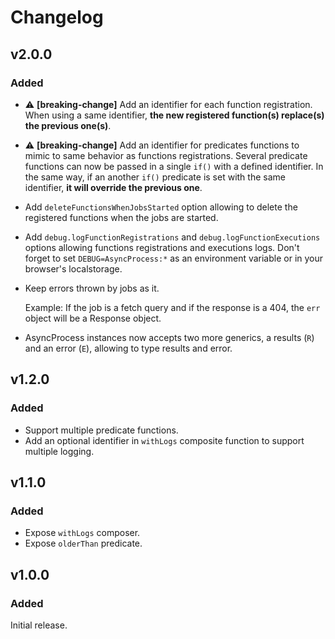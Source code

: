 # Changelog

## v2.0.0

### Added

- :warning: **[breaking-change]** Add an identifier for each function registration. When using a same identifier, **the new registered function(s) replace(s) the previous one(s)**.

- :warning: **[breaking-change]** Add an identifier for predicates functions to mimic to same behavior as functions registrations. Several predicate functions can now be passed in a single `if()` with a defined identifier. In the same way, if an another `if()` predicate is set with the same identifier, **it will override the previous one**.

- Add `deleteFunctionsWhenJobsStarted` option allowing to delete the registered functions when the jobs are started.

- Add `debug.logFunctionRegistrations` and `debug.logFunctionExecutions` options allowing functions registrations and executions logs. Don't forget to set `DEBUG=AsyncProcess:*` as an environment variable or in your browser's localstorage.

- Keep errors thrown by jobs as it.

  Example: If the job is a fetch query and if the response is a 404, the `err` object will be a Response object.

- AsyncProcess instances now accepts two more generics, a results (`R`) and an error (`E`), allowing to type results and error.

## v1.2.0

### Added

- Support multiple predicate functions.
- Add an optional identifier in `withLogs` composite function to support multiple logging.

## v1.1.0

### Added

- Expose `withLogs` composer.
- Expose `olderThan` predicate.

## v1.0.0

### Added

Initial release.
